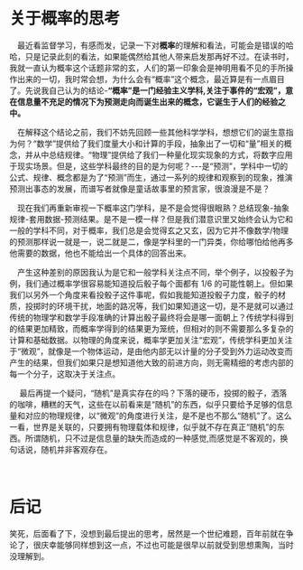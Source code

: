 # 关于概率的思考

&ensp;&ensp;最近看监督学习，有感而发，记录一下对**概率**的理解和看法，可能会是错误的哈哈，只是记录此刻的看法，如果能偶然给其他人带来启发那再好不过。在读书时，我就一直认为概率这个话题非常的玄，人们的第一印象会是神明用看不见的手所操作出来的一切，我时常会想，为什么会有“概率”这个概念，最近算是有一点眉目了。先说我自己认为的结论-**“概率”是一门经验主义学科,关注于事件的“宏观”，意在信息量不充足的情况下为预测走向而诞生出来的概念，它诞生于人们的经验之中。**
<br>

&ensp;&ensp;在解释这个结论之前，我们不妨先回顾一些其他科学学科，想想它们的诞生意指为何？“数学”提供给了我们度量大小和计算的手段，抽象出了一切和“量”相关的概念，并从中总结规律。“物理”提供给了我们一种量化现实现象的方式，将数字应用于现实场景。但是，这些学科最终的目的是为何呢？---是“预测”，学科中一切的公式、规律、概念都是为了“预测”而生，通过一系列的规律和观察到的现象，推演预测出事态的发展，而谱写者就像是童话故事里的预言家，很浪漫是不是？

&ensp;&ensp;现在我们再重新审视一下概率这门学科，是不是会觉得很眼熟？总结现象-抽象规律-套用数据-预测结果。是不是一模一样？但是我们潜意识里又始终会认为它和一般的学科不同，对于概率，我们总是会觉得玄之又玄，因为它并不像数学/物理的预测那样说一就是一，说二就是二，像是学科里的一门异类，你给哪怕给他再多他需要的数据，他也不能给出一个具体的回答出来。<br>

&ensp;&ensp;产生这种差别的原因我认为是它和一般学科关注点不同，举个例子，以投骰子为例，我们通过概率学很容易能知道投后骰子每个面都有 1/6 的可能性朝上。但如果我们以另外一个角度来看投骰子这件事呢，假如我能知道投骰子力度，骰子的材质，投掷时的环境干扰，地面的路况等，我们如果知道这一切，是不是就可以通过传统的物理学和数学手段准确的计算出骰子最终将会是哪一面朝上？传统学科得到的结果更加精致，而概率学得到的结果更为笼统，但相对的则不需要那么多复杂的计算和基础数据。以物理的角度来说，概率学更加关注“宏观”，传统学科更加关注于“微观”，就像是一个物体运动，是由他内部无以计量的分子受到外力运动改变而产生的结果，但我们如果只是想知道他大致的前进方向，则无需精细的考虑内部的每一个分子，这取决于关注点。

&ensp;&ensp; 最后再提一个疑问，“随机”是真实存在的吗？下落的硬币，投掷的骰子，洒落的咖啡，糟糕的天气，这些在以前看来是“随机”的东西，似乎只要给予足够的信息量和对应的物理规律，以“微观”的角度进行关注，是不是也不那么“随机”了。这么一看，世界是关联的，只要拥有物理载体和规律，似乎就不存在真正“随机”的东西。所谓随机，只不过是信息量的缺失而造成的一种感觉,而感觉是不客观的，换句话说，随机并非客观存在。

<br>

# 后记
笑死，后面看了下，没想到最后提出的思考，居然是一个世纪难题，百年前就在争论了，很庆幸能够同样想到这一点，不过也可能是很早以前就受到思想熏陶，当时没理解到。





